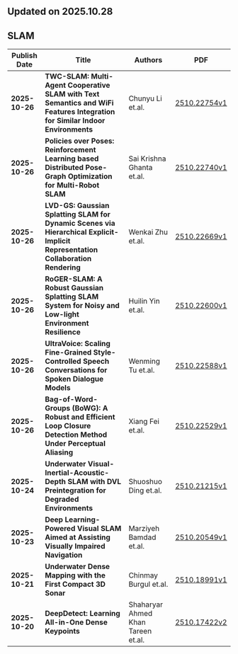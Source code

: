## Updated on 2025.10.28

## SLAM

|Publish Date|Title|Authors|PDF|
|---|---|---|---|
|**2025-10-26**|**TWC-SLAM: Multi-Agent Cooperative SLAM with Text Semantics and WiFi Features Integration for Similar Indoor Environments**|Chunyu Li et.al.|[2510.22754v1](http://arxiv.org/abs/2510.22754v1)|
|**2025-10-26**|**Policies over Poses: Reinforcement Learning based Distributed Pose-Graph Optimization for Multi-Robot SLAM**|Sai Krishna Ghanta et.al.|[2510.22740v1](http://arxiv.org/abs/2510.22740v1)|
|**2025-10-26**|**LVD-GS: Gaussian Splatting SLAM for Dynamic Scenes via Hierarchical Explicit-Implicit Representation Collaboration Rendering**|Wenkai Zhu et.al.|[2510.22669v1](http://arxiv.org/abs/2510.22669v1)|
|**2025-10-26**|**RoGER-SLAM: A Robust Gaussian Splatting SLAM System for Noisy and Low-light Environment Resilience**|Huilin Yin et.al.|[2510.22600v1](http://arxiv.org/abs/2510.22600v1)|
|**2025-10-26**|**UltraVoice: Scaling Fine-Grained Style-Controlled Speech Conversations for Spoken Dialogue Models**|Wenming Tu et.al.|[2510.22588v1](http://arxiv.org/abs/2510.22588v1)|
|**2025-10-26**|**Bag-of-Word-Groups (BoWG): A Robust and Efficient Loop Closure Detection Method Under Perceptual Aliasing**|Xiang Fei et.al.|[2510.22529v1](http://arxiv.org/abs/2510.22529v1)|
|**2025-10-24**|**Underwater Visual-Inertial-Acoustic-Depth SLAM with DVL Preintegration for Degraded Environments**|Shuoshuo Ding et.al.|[2510.21215v1](http://arxiv.org/abs/2510.21215v1)|
|**2025-10-23**|**Deep Learning-Powered Visual SLAM Aimed at Assisting Visually Impaired Navigation**|Marziyeh Bamdad et.al.|[2510.20549v1](http://arxiv.org/abs/2510.20549v1)|
|**2025-10-21**|**Underwater Dense Mapping with the First Compact 3D Sonar**|Chinmay Burgul et.al.|[2510.18991v1](http://arxiv.org/abs/2510.18991v1)|
|**2025-10-20**|**DeepDetect: Learning All-in-One Dense Keypoints**|Shaharyar Ahmed Khan Tareen et.al.|[2510.17422v2](http://arxiv.org/abs/2510.17422v2)|

